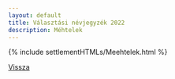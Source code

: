```yaml
---
layout: default
title: Választási névjegyzék 2022
description: Méhtelek
---
```


{% include settlementHTMLs/Meehtelek.html %}

[Vissza](../)